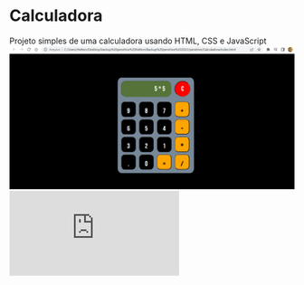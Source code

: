 # Calculadora
Projeto simples de uma calculadora usando HTML, CSS e JavaScript
![Calculadora](https://github.com/w3helton/Calculadora/blob/main/Calculadora.PNG)
![Link da Calculadora](https://w3helton.github.io/Calculadora/index.html)
